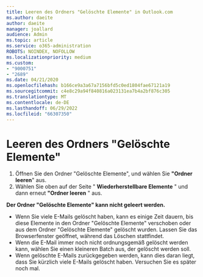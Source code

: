 ```yaml
---
title: Leeren des Ordners "Gelöschte Elemente" in Outlook.com
ms.author: daeite
author: daeite
manager: joallard
audience: Admin
ms.topic: article
ms.service: o365-administration
ROBOTS: NOINDEX, NOFOLLOW
ms.localizationpriority: medium
ms.custom:
- "9000751"
- "2689"
ms.date: 04/21/2020
ms.openlocfilehash: b166ce9a3a67a7156bfd5c0ed1804fae67121a19
ms.sourcegitcommit: c4e8c29a94f840816a023131ea7b4a2bf876c305
ms.translationtype: MT
ms.contentlocale: de-DE
ms.lasthandoff: 06/29/2022
ms.locfileid: "66307350"
---
```

# <a name="empty-the-deleted-items-folder"></a>Leeren des Ordners "Gelöschte Elemente"

1. Öffnen Sie den Ordner "Gelöschte Elemente", und wählen Sie **"Ordner leeren**" aus.
2. Wählen Sie oben auf der Seite " **Wiederherstellbare Elemente** " und dann erneut **"Ordner leeren** " aus.

**Der Ordner "Gelöschte Elemente" kann nicht geleert werden.**

- Wenn Sie viele E-Mails gelöscht haben, kann es einige Zeit dauern, bis diese Elemente in den Ordner "Gelöschte Elemente" verschoben oder aus dem Ordner "Gelöschte Elemente" gelöscht wurden. Lassen Sie das Browserfenster geöffnet, während das Löschen stattfindet.
- Wenn die E-Mail immer noch nicht ordnungsgemäß gelöscht werden kann, wählen Sie einen kleineren Batch aus, der gelöscht werden soll.
- Wenn gelöschte E-Mails zurückgegeben werden, kann dies daran liegt, dass Sie kürzlich viele E-Mails gelöscht haben. Versuchen Sie es später noch mal.